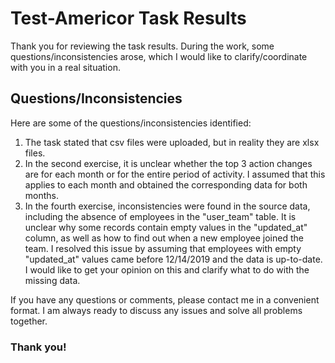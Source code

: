 # Test-Americor Task Results
Thank you for reviewing the task results. 
During the work, some questions/inconsistencies arose, which I would like to clarify/coordinate with you in a real situation.

## Questions/Inconsistencies
Here are some of the questions/inconsistencies identified:

1. The task stated that csv files were uploaded, but in reality they are xlsx files.
2. In the second exercise, it is unclear whether the top 3 action changes are for each month or for the entire period of activity. I assumed that this applies to each month and obtained the corresponding data for both months.
3. In the fourth exercise, inconsistencies were found in the source data, including the absence of employees in the "user_team" table. It is unclear why some records contain empty values in the "updated_at" column, as well as how to find out when a new employee joined the team. I resolved this issue by assuming that employees with empty "updated_at" values came before 12/14/2019 and the data is up-to-date. I would like to get your opinion on this and clarify what to do with the missing data.

If you have any questions or comments, please contact me in a convenient format. I am always ready to discuss any issues and solve all problems together.
### Thank you!
